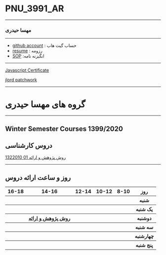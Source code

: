 # PNU_3991_AR
---------
### مهسا حیدری
 
---
- [github account](https://github.com/Mahsa-Heydari/)
  : حساب گیت هاب
- [resume](https://mahsa-heydari.github.io/)
  : رزومه
- [SOP](https://mahsa-heydari.github.io/SOP/)
  :انگیزنه نامه 
  
------------------

[Javascript Certificate]()


[jlord patchwork](https://github.com/Mahsa-Heydari/PNU_3991_AR/blob/main/jlord%20patchwork.pdf)

-------------------
# گروه های مهسا حیدری

------------------
## Winter Semester Courses 1399/2020

## دروس کارشناسی

[روش پژوهش و ارائه 01 1322010](https://github.com/AliRazavi-edu/PNU_3991/tree/master/_BSc/ResearchAndPresentationMethods)

--------------
## روز و ساعت ارائه دروس

<table style="width:100%">
  <tr>
    <th >16-18</th>
    <th >14-16</th>
    <th >12-14</th>
    <th>10-12</th>
    <th>8-10</th>
    <th>روز</th>
  </tr>
  <tr>
    <th ></th>
    <th ></th>
    <th ></th>
    <th></th>
    <th></th>
    <th>شنبه</th>
  </tr>
   <tr>
    <th ></th>
    <th ></th>
    <th ></th>
    <th></th>
    <th ></th>
    <th>یک شنبه</th>
  </tr>
   <th ></th>
     <th ><a  href="https://github.com/AliRazavi-edu/PNU_3991/tree/master/_BSc/ResearchAndPresentationMethods">روش پژوهش و ارائه</a></th>
     <th></th>
     <th></th>
     <th></th>   
    <th>دوشنبه</th>
  </tr>
   <tr>
    <th ></th>
    <th ></th>
    <th></th>
    <th></th>
    <th ></th>
    <th>سه شنبه</th>
  </tr>
   <tr>
    <th ></th>
    <th ></th>
    <th></th>
    <th></th>
     <th ></th>
    <th>چهارشنبه</th>
  </tr>
   <tr>
   <th ></th>
    <th ></th>
     <th ></th>
     <th ></th>
     <th><a></a></th>
    <th>پنج شنبه</th>
  </tr>
</table>
